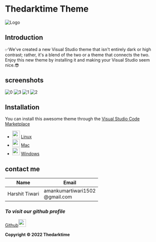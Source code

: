 # Thedarktime Theme




![Logo](https://user-images.githubusercontent.com/77660268/170834234-29b5e2a1-1366-41c3-b7c2-1b97731bb552.png)

## Introduction 



✅We've created a new Visual Studio theme that isn't entirely dark or high contrast; rather, it's a blend of the two or a theme that connects the two. Enjoy this new theme by installing it and making your Visual Studio seem nice.😎

## screenshots 
![0](https://user-images.githubusercontent.com/77660268/170835245-b6b71d9d-9daf-4e80-9945-07b4d1176601.png)
![3](https://user-images.githubusercontent.com/77660268/170836235-3909f90a-8a04-48de-9301-3f1f34569c90.png)
![1](https://user-images.githubusercontent.com/77660268/170835172-61c45898-f862-4cab-b59f-5f895587c05f.png)
![2](https://user-images.githubusercontent.com/77660268/170835510-4c91042f-901f-4612-8302-bb268c672dd9.png)

## Installation
You can install this awesome theme through the [Visual Studio Code Marketplace](https://marketplace.visualstudio.com/vscode "Marketplace")

* <img src ="https://camo.githubusercontent.com/7ce5427fcb303b16c8bb375b4835e85242dd0e8e3fc973fbf6eb1daa5b7db924/68747470733a2f2f7777772e6b65726e656c2e6f72672f7468656d652f696d616765732f6c6f676f732f66617669636f6e2e706e67" width="25" height="25"> [Linux](https://code.visualstudio.com/shortcuts/keyboard-shortcuts-linux.pdf) <br>
* <img src ="https://camo.githubusercontent.com/0e7caaa8b558fd7707c74429b6a84bfd40e6783367d76804a8510cd2dbb57338/68747470733a2f2f646576656c6f7065722e6170706c652e636f6d2f66617669636f6e2e69636f" width="25" height="25"> [Mac](https://code.visualstudio.com/shortcuts/keyboard-shortcuts-macos.pdf) <br>
* <img src ="https://camo.githubusercontent.com/db495e7960f730d23c0125428bac4e9c705f1b8553de65c088c34de2310469ba/68747470733a2f2f7777772e6d6963726f736f66742e636f6d2f66617669636f6e2e69636f" width="25" height="25"> [Windows](https://code.visualstudio.com/shortcuts/keyboard-shortcuts-windows.pdf)


## contact me
|Name|Email|
|----|----|
|Harshit Tiwari|amankumartiwari1502<br>@gmail.com|

### _To visit our github profile_ 
[Github](https://github.com/harshitisback "harshitisback")<img src="https://raw.githubusercontent.com/FortAwesome/Font-Awesome/6.x/svgs/brands/github-square.svg" width="25" height="25">





**Copyright © 2022 Thedarktime**
